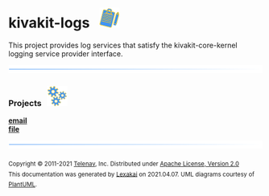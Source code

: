 # kivakit-logs &nbsp;&nbsp;![](../documentation/images/log-40.png)

This project provides log services that satisfy the kivakit-core-kernel logging service provider interface.

![](documentation/images/horizontal-line.png)

[//]: # (start-user-text)



[//]: # (end-user-text)

### Projects &nbsp; ![](documentation/images/gears-40.png)

[**email**](email/README.md)  
[**file**](file/README.md)  

[//]: # (start-user-text)



[//]: # (end-user-text)

![](documentation/images/horizontal-line.png)

<sub>Copyright &#169; 2011-2021 [Telenav](http://telenav.com), Inc. Distributed under [Apache License, Version 2.0](LICENSE)</sub>  
<sub>This documentation was generated by [Lexakai](https://github.com/Telenav/lexakai) on 2021.04.07. UML diagrams courtesy
of [PlantUML](http://plantuml.com).</sub>
